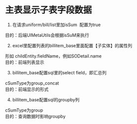 # 主表显示子表字段数据

1. 在请求uniform/bill/list里加isSum  配置为true

目的：后端UIMetaUtils会根据isSuM来执行<br />

2. excel里配置列表的billitem_base里面配置【子实体】的属性列

形如 childEntity.fieldName，例如SODetail.name<br />目的：前端列表显示

3. billitem_base配置sql里的select field，即汇总列

cSumType为group_concat<br />目的：前端显示的形式

4. billitem_base配置sql的groupby列

cSumType为group<br />目的：查询数据时影响groupby
